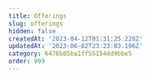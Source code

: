 ```yaml
---
title: Offerings
slug: offerings
hidden: false
createdAt: '2023-04-12T01:31:25.228Z'
updatedAt: '2023-06-02T23:23:03.196Z'
category: 6478b85ba1ff55154dd9bbe5
order: 999
---
```

